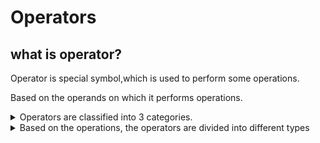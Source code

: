 # Operators

## what is operator?

Operator is special symbol,which is used to perform some operations.

Based on the operands on which it performs operations.

<details>
  <summary>Operators are classified into 3 categories.</summary>

`1. unary operators`
  
  - An operator required one operand to perform operation is called `Unary operator`.

`2. Binary operators`
     
  - An operator required two operands to perform operation is called `Binary operator`.

`3. Ternary operators`
    
  - An operator required three operands to perform operations is called `Tenary operator`

</details>

<details>
  <summary>Based on the operations, the operators are divided into different types</summary>
  
  1. Arithnetic operators

  2. Relational operators

  3. Logical operators

  4. Assigment operators

  5. Conditional operators

  6. Identity operators

  7. Bitwise operators

  8. Membership operators

  9. Warlus operators

</details>
